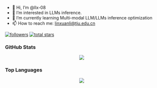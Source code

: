 - 👋 Hi, I’m @llx-08
- 👀 I’m interested in LLMs inference.
- 🌱 I’m currently learning Multi-modal LLM/LLMs inference optimization
- 📫 How to reach me: linxuanli@tju.edu.cn

<!---
llx-08/llx-08 is a ✨ special ✨ repository because its `README.md` (this file) appears on your GitHub profile.
You can click the Preview link to take a look at your changes.
--->
   <p align="left">
      <a href="https://github.com/llx-08?tab=followers">
         <img alt="followers" title="Follow me on Github" src="https://custom-icon-badges.demolab.com/github/followers/llx-08?color=236ad3&labelColor=1155ba&style=for-the-badge&logo=person-add&label=Follow&logoColor=white"/></a>
      <a href="https://github.com/llx-08?tab=repositories&sort=stargazers">
         <img alt="total stars" title="Total stars on GitHub" src="https://custom-icon-badges.demolab.com/github/stars/llx-08?color=55960c&style=for-the-badge&labelColor=488207&logo=star"/></a>
   </p>


### GitHub Stats

<p align="center">
  <a href = "https://github.com/llx-08">
<img src="https://github-readme-stats.vercel.app/api?username=llx_08&show_icons=true&title_color=ffc857&icon_color=8ac926&text_color=daf7dc&bg_color=151515&count_private=true&include_all_commits=true">
  </a>
 </p>

 ### Top Languages

<p align="center">
<a href = "https://github.com/llx-08">
  <img src="https://github-readme-stats.vercel.app/api/top-langs/?username=llx&layout=compact&title_color=ffc857&icon_color=8ac926&text_color=daf7dc&bg_color=151515&card_width=400">
</a>
</p>
 
